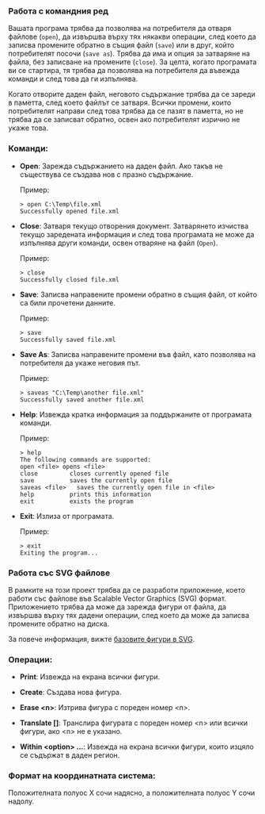 ### Работа с командния ред

Вашата програма трябва да позволява на потребителя да отваря файлове (`open`), да извършва върху тях някакви операции, след което да записва промените обратно в същия файл (`save`) или в друг, който потребителят посочи (`save as`). Трябва да има и опция за затваряне на файла, без записване на промените (`close`). За целта, когато програмата ви се стартира, тя трябва да позволява на потребителя да въвежда команди и след това да ги изпълнява.

Когато отворите даден файл, неговото съдържание трябва да се зареди в паметта, след което файлът се затваря. Всички промени, които потребителят направи след това трябва да се пазят в паметта, но не трябва да се записват обратно, освен ако потребителят изрично не укаже това. 

### Команди:

- **Open**: Зарежда съдържанието на даден файл. Ако такъв не съществува се създава нов с празно съдържание.

  Пример:
  ```
  > open C:\Temp\file.xml
  Successfully opened file.xml
  ```

- **Close**: Затваря текущо отворения документ. Затварянето изчиства текущо заредената информация и след това програмата не може да изпълнява други команди, освен отваряне на файл (`Open`).

  Пример:
  ```
  > close
  Successfully closed file.xml
  ```

- **Save**: Записва направените промени обратно в същия файл, от който са били прочетени данните.

  Пример:
  ```
  > save
  Successfully saved file.xml
  ```

- **Save As**: Записва направените промени във файл, като позволява на потребителя да укаже неговия път.

  Пример:
  ```
  > saveas "C:\Temp\another file.xml"
  Successfully saved another file.xml
  ```

- **Help**: Извежда кратка информация за поддържаните от програмата команди.

  Пример:
  ```
  > help
  The following commands are supported:
  open <file> opens <file>
  close         closes currently opened file
  save          saves the currently open file
  saveas <file>   saves the currently open file in <file>
  help          prints this information
  exit          exists the program
  ```

- **Exit**: Излиза от програмата.

  Пример:
  ```
  > exit
  Exiting the program...
  ```

### Работа със SVG файлове

В рамките на този проект трябва да се разработи приложение, което работи със файлове във Scalable Vector Graphics (SVG) формат. Приложението трябва да може да зарежда фигури от файла, да извършва върху тях дадени операции, след което да може да записва промените обратно на диска.

За повече информация, вижте [базовите фигури в SVG](https://www.w3.org/TR/SVG/shapes.html).

### Операции:

- **Print**: Извежда на екрана всички фигури.

- **Create**: Създава нова фигура.

- **Erase \<n>**: Изтрива фигура с пореден номер \<n>.

- **Translate [<n>]**: Транслира фигурата с пореден номер \<n> или всички фигури, ако \<n> не е указано.

- **Within \<option> ...**: Извежда на екрана всички фигури, които изцяло се съдържат в даден регион.

### Формат на координатната система:

Положителната полуос X сочи надясно, а положителната полуос Y сочи надолу.
